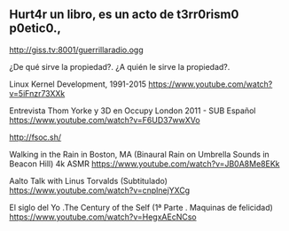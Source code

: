 ## Hurt4r un libro, es un acto de t3rr0rism0 p0etic0.,

http://giss.tv:8001/guerrillaradio.ogg



¿De qué sirve la propiedad?. ¿A quién le sirve la propiedad?.

Linux Kernel Development, 1991-2015
https://www.youtube.com/watch?v=5iFnzr73XXk


Entrevista Thom Yorke y 3D en Occupy London 2011 - SUB Español
https://www.youtube.com/watch?v=F6UD37wwXVo

http://fsoc.sh/

Walking in the Rain in Boston, MA (Binaural Rain on Umbrella Sounds in Beacon Hill) 4k ASMR
https://www.youtube.com/watch?v=JB0A8Me8EKk

Aalto Talk with Linus Torvalds (Subtitulado)
https://www.youtube.com/watch?v=cnplnejYXCg

El siglo del Yo .The Century of the Self (1ª Parte . Maquinas de felicidad)
https://www.youtube.com/watch?v=HegxAEcNCso



